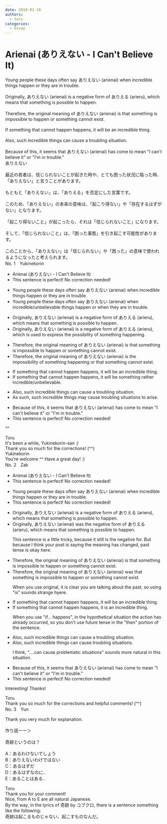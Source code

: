 ```yaml
---
date: 2018-01-10
authors:
  - toru
categories:
  - Essay
---
```


<h1 id="subject_show">Arienai (ありえない - I Can't Believe It)</h1>
<div class="date" hidden>Jan 10, 2018 14:43</div>
<div id="post"><div id="body_show_ori">
Young people these days often say ありえない (arienai) when incredible things happen or they are in trouble.<br/><br/>Originally, ありえない (arienai) is a negative form of ありえる (arieru), which means that something is possible to happen.<br/><br/>Therefore, the original meaning of ありえない (arienai) is that something is impossible to happen or something cannot exist.<br/><br/>If something that cannot happen happens, it will be an incredible thing.<br/><br/>Also, such incredible things can cause a troubling situation.<br/><br/>Because of this, it seems that ありえない (arienai) has come to mean "I can't believe it" or "I'm in trouble."
</div></div>

<!-- more -->

<div id="post_ja"><div id="body_show_mo">
ありえない<br/><br/>最近の若者は、信じられないことが起きた時や、とても困った状況に陥った時、「ありえない」と言うことがあります。<br/><br/>もともと「ありえない」は、「ありえる」を否定にした言葉です。<br/><br/>このため、「ありえない」の本来の意味は、「起こり得ない」や「存在するはずがない」となります。<br/><br/>「起こり得ないこと」が起こったら、それは「信じられないこと」になります。<br/><br/>そして、「信じられないこと」は、「困った事態」を引き起こす可能性があります。<br/><br/>このことから、「ありえない」は「信じられない」や「困った」の意味で使われるようになったと考えられます。
</div></div>
<div id="block"><div class="first_name"> No. 1　<span class="just_name">Yukinekorin</span></div><div id="block2">
<ul class="correction_field">
<li class="incorrect">Arienai (ありえない - I Can't Believe It)</li>
<li class="corrected perfect">This sentence is perfect! No correction needed!</li>
</ul>
<ul class="correction_field">
<li class="incorrect">Young people these days often say ありえない (arienai) when incredible things happen or they are in trouble.</li>
<li class="corrected correct">
Young people these days often say ありえない (arienai) when incredible<span class="f_blue">/unbelievable </span>things happen or <span class="f_blue">when </span>they are in trouble.
</li>
</ul>
<ul class="correction_field">
<li class="incorrect">Originally, ありえない (arienai) is a negative form of ありえる (arieru), which means that something is possible to happen.</li>
<li class="corrected correct">
Originally, ありえない (arienai) is a negative form of ありえる (arieru), <span class="f_blue">which is used to express the possibility of something happening</span>.
</li>
</ul>
<ul class="correction_field">
<li class="incorrect">Therefore, the original meaning of ありえない (arienai) is that something is impossible to happen or something cannot exist.</li>
<li class="corrected correct">
Therefore, the original meaning of ありえない (arienai) is <span class="f_blue">the impossibility of something happening</span> or<span class="f_blue"> that</span> something cannot exist.
</li>
</ul>
<ul class="correction_field">
<li class="incorrect">If something that cannot happen happens, it will be an incredible thing.</li>
<li class="corrected correct">
If something that cannot happen happens, it will be <span class="f_blue">something rather</span> incredible<span class="f_blue">/unbelievable</span>.
</li>
</ul>
<ul class="correction_field">
<li class="incorrect">Also, such incredible things can cause a troubling situation.</li>
<li class="corrected correct">
<span class="f_blue">As such</span>, such incredible things <span class="f_blue">may</span> cause troubling <span class="f_blue">situations to arise</span>.
</li>
</ul>
<ul class="correction_field">
<li class="incorrect">Because of this, it seems that ありえない (arienai) has come to mean "I can't believe it" or "I'm in trouble."</li>
<li class="corrected perfect">This sentence is perfect! No correction needed!</li>
</ul>
<p class="comment_small">
 ^^
</p>

</div><div class="name"><span class="just_name">Toru</span><br>
It's been a while, Yukinekorin-san :)<br/>Thank you so much for the corrections! (^^)
</div>
<div class="name"><span class="just_name">Yukinekorin</span><br>
You're welcome ^^ Have a great day! :)
</div>
</div>
<div id="block"><div class="first_name"> No. 2　<span class="just_name">Zak</span></div><div id="block2">
<ul class="correction_field">
<li class="incorrect">Arienai (ありえない - I Can't Believe It)</li>
<li class="corrected perfect">This sentence is perfect! No correction needed!</li>
</ul>
<ul class="correction_field">
<li class="incorrect">Young people these days often say ありえない (arienai) when incredible things happen or they are in trouble.</li>
<li class="corrected perfect">This sentence is perfect! No correction needed!</li>
</ul>
<ul class="correction_field">
<li class="incorrect">Originally, ありえない (arienai) is a negative form of ありえる (arieru), which means that something is possible to happen.</li>
<li class="corrected correct">
Originally, ありえない (arienai) was the negative form of ありえる (arieru), which means that something is possible to happen.
<p class="correction_comment">This sentence is a little tricky, because it still is the negative for. But because I think your post is saying the meaning has changed, past tense is okay here.</p>
</li>
</ul>
<ul class="correction_field">
<li class="incorrect">Therefore, the original meaning of ありえない (arienai) is that something is impossible to happen or something cannot exist.</li>
<li class="corrected correct">
Therefore, the original meaning of ありえない (arienai) was that something is impossible to happen or something cannot exist.
<p class="correction_comment">When you use original, it is clear you are talking about the past, so using "is" sounds strange hyere.</p>
</li>
</ul>
<ul class="correction_field">
<li class="incorrect">If something that cannot happen happens, it will be an incredible thing.</li>
<li class="corrected correct">
If something that cannot happen happens, it is an incredible thing.
<p class="correction_comment">When you use "if... happens", in the hypothetical situation the action has already occurred, so you don't use future tense in the "then" portion of the sentence.</p>
</li>
</ul>
<ul class="correction_field">
<li class="incorrect">Also, such incredible things can cause a troubling situation.</li>
<li class="corrected correct">
Also, such incredible things can cause troubling situations.
<p class="correction_comment">I think, "....can cause problematic situations" sounds more natural in this situation.</p>
</li>
</ul>
<ul class="correction_field">
<li class="incorrect">Because of this, it seems that ありえない (arienai) has come to mean "I can't believe it" or "I'm in trouble."</li>
<li class="corrected perfect">This sentence is perfect! No correction needed!</li>
</ul>
<p class="comment_small">
 Interesting! Thanks!
</p>

</div><div class="name"><span class="just_name">Toru</span><br>
Thank you so much for the corrections and helpful comments! (^^)
</div>
</div>
<div id="block"><div class="first_name"> No. 3　<span class="just_name">Yun </span></div><div id="block2">
<p class="comment_small">
 Thank you very much for explanation.
 <br/>
 <br/>
 作り話ーー＞
 <br/>
 <br/>
 奇跡というのは？
 <br/>
 <br/>
 A：あるわけないでしょう
 <br/>
 B：ありえないわけではない
 <br/>
 C：あるはずだ
 <br/>
 D：あるはずなのに..
 <br/>
 E：あることはある..
</p>

</div><div class="name"><span class="just_name">Toru</span><br>
Thank you for your comment!<br/>Nice, from A to E are all natural Japanese.<br/>By the way, in the lyrics of 奇跡 by コブクロ, there is a sentence something like the following:<br/>奇跡は起こるものじゃない、起こすものなんだ。
</div>
</div>

